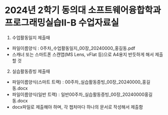 # 2024년 2학기 동의대 소프트웨어융합학과 프로그래밍실습II-B 수업자료실

1. 수업활동일지 제출때
- 파일이름양식 : 0주차_수업활동일지_00장_20240000_홍길동.pdf
- 스캐너 또는 스마트폰 스캔앱(MS Lens, vFlat 등)으로 A4용지 반듯하게 해서 제출할 것

2. 실습활동증빙 제출때
- 파일이름양식(스마트 트랙) : 00주차_실습활동증빙_00장_20240000_홍길동.docx 
- 파일이름양식(일반 트랙) :   일반00주차_실습활동증빙_00장_20240000홍길동.docx 
- docx파일로 제출해야 하며, 각 챕처마다 하나의 문서로 작성해서 제출함
